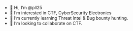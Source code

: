 - 👋 Hi, I’m @pll25
- 👀 I’m interested in CTF, CyberSecurity Electronics
- 🌱 I’m currently learning Threat Intel & Bug bounty hunting.
- 💞️ I’m looking to collaborate on CTF.

